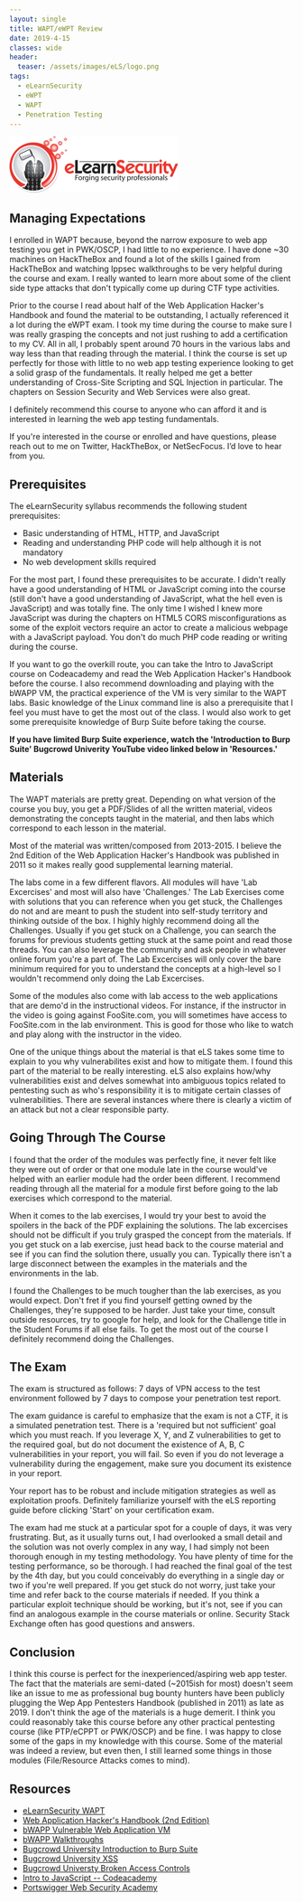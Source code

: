 ```yaml
---
layout: single
title: WAPT/eWPT Review
date: 2019-4-15
classes: wide
header:
  teaser: /assets/images/eLS/logo.png
tags:
  - eLearnSecurity
  - eWPT
  - WAPT
  - Penetration Testing
--- 
```

![](/assets/images/eLS/logo.png)

## Managing Expectations
I enrolled in WAPT because, beyond the narrow exposure to web app testing you get in PWK/OSCP, I had little to no experience. I have done ~30 machines on HackTheBox and found a lot of the skills I gained from HackTheBox and watching Ippsec walkthroughs to be very helpful during the course and exam. I really wanted to learn more about some of the client side type attacks that don't typically come up during CTF type activities. 

Prior to the course I read about half of the Web Application Hacker's Handbook and found the material to be outstanding, I actually referenced it a lot during the eWPT exam. I took my time during the course to make sure I was really grasping the concepts and not just rushing to add a certification to my CV. All in all, I probably spent around 70 hours in the various labs and way less than that reading through the material. I think the course is set up perfectly for those with little to no web app testing experience looking to get a solid grasp of the fundamentals. It really helped me get a better understanding of Cross-Site Scripting and SQL Injection in particular. The chapters on Session Security and Web Services were also great. 

I definitely recommend this course to anyone who can afford it and is interested in learning the web app testing fundamentals.   

If you're interested in the course or enrolled and have questions, please reach out to me on Twitter, HackTheBox, or NetSecFocus. I’d love to hear from you. 

## Prerequisites 
The eLearnSecurity syllabus recommends the following student prerequisites:
+	Basic understanding of HTML, HTTP, and JavaScript
+ Reading and understanding PHP code will help although it is not mandatory
+ No web development skills required

For the most part, I found these prerequisites to be accurate. I didn't really have a good understanding of HTML or JavaScript coming into the course (still don't have a good understanding of JavaScript, what the hell even is JavaScript) and was totally fine. The only time I wished I knew more JavaScript was during the chapters on HTML5 CORS misconfigurations as some of the exploit vectors require an actor to create a malicious webpage with a JavaScript payload. You don't do much PHP code reading or writing during the course. 

If you want to go the overkill route, you can take the Intro to JavaScript course on Codeacademy and read the Web Application Hacker's Handbook before the course. I also recommend downloading and playing with the bWAPP VM, the practical experience of the VM is very similar to the WAPT labs. Basic knowledge of the Linux command line is also a prerequisite that I feel you must have to get the most out of the class. I would also work to get some prerequisite knowledge of Burp Suite before taking the course.

**If you have limited Burp Suite experience, watch the 'Introduction to Burp Suite' Bugcrowd Univerity YouTube video linked below in 'Resources.'**

## Materials
The WAPT materials are pretty great. Depending on what version of the course you buy, you get a PDF/Slides of all the written material, videos demonstrating the concepts taught in the material, and then labs which correspond to each lesson in the material.

Most of the material was written/composed from 2013-2015. I believe the 2nd Edition of the Web Application Hacker's Handbook was published in 2011 so it makes really good supplemental learning material. 

The labs come in a few different flavors. All modules will have 'Lab Excercises' and most will also have 'Challenges.' The Lab Exercises come with solutions that you can reference when you get stuck, the Challenges do not and are meant to push the student into self-study territory and thinking outside of the box. I highly highly recommend doing all the Challenges. Usually if you get stuck on a Challenge, you can search the forums for previous students getting stuck at the same point and read those threads. You can also leverage the community and ask people in whatever online forum you're a part of. The Lab Excercises will only cover the bare minimum required for you to understand the concepts at a high-level so I wouldn't recommend only doing the Lab Excercises. 

Some of the modules also come with lab access to the web applications that are demo'd in the instructional videos. For instance, if the instructor in the video is going against FooSite.com, you will sometimes have access to FooSite.com in the lab environment. This is good for those who like to watch and play along with the instructor in the video. 

One of the unique things about the material is that eLS takes some time to explain to you why vulnerabilites exist and how to mitigate them. I found this part of the material to be really interesting. eLS also explains how/why vulnerabilities exist and delves somewhat into ambiguous topics related to pentesting such as who's responsibility it is to mitigate certain classes of vulnerabilities. There are several instances where there is clearly a victim of an attack but not a clear responsible party. 

## Going Through The Course
I found that the order of the modules was perfectly fine, it never felt like they were out of order or that one module late in the course would've helped with an earlier module had the order been different. I recommend reading through all the material for a module first before going to the lab exercises which correspond to the material. 

When it comes to the lab exercises, I would try your best to avoid the spoilers in the back of the PDF explaining the solutions. The lab excercises should not be difficult if you truly grasped the concept from the materials. If you get stuck on a lab exercise, just head back to the course material and see if you can find the solution there, usually you can. Typically there isn't a large disconnect between the examples in the materials and the environments in the lab. 

I found the Challenges to be much tougher than the lab exercises, as you would expect. Don't fret if you find yourself getting owned by the Challenges, they're supposed to be harder. Just take your time, consult outside resources, try to google for help, and look for the Challenge title in the Student Forums if all else fails. To get the most out of the course I definitely recommend doing the Challenges. 

## The Exam
The exam is structured as follows: 7 days of VPN access to the test environment followed by 7 days to compose your penetration test report. 

The exam guidance is careful to emphasize that the exam is not a CTF, it is a simulated penetration test. There is a 'required but not sufficient' goal which you must reach. If you leverage X, Y, and Z vulnerabilities to get to the required goal, but do not document the existence of A, B, C vulnerabilities in your report, you will fail. So even if you do not leverage a vulnerability during the engagement, make sure you document its existence in your report.

Your report has to be robust and include mitigation strategies as well as exploitation proofs. Definitely familiarize yourself with the eLS reporting guide before clicking 'Start' on your certification exam. 

The exam had me stuck at a particular spot for a couple of days, it was very frustrating. But, as it usually turns out, I had overlooked a small detail and the solution was not overly complex in any way, I had simply not been thorough enough in my testing methodology. You have plenty of time for the testing performance, so be thorough. I had reached the final goal of the test by the 4th day, but you could conceivably do everything in a single day or two if you're well prepared. If you get stuck do not worry, just take your time and refer back to the course materials if needed. If you think a particular exploit technique should be working, but it's not, see if you can find an analogous example in the course materials or online. Security Stack Exchange often has good questions and answers. 

## Conclusion
I think this course is perfect for the inexperienced/aspiring web app tester. The fact that the materials are semi-dated (~2015ish for most) doesn't seem like an issue to me as professional bug bounty hunters have been publicly plugging the Wep App Pentesters Handbook (published in 2011) as late as 2019. I don't think the age of the materials is a huge demerit. I think you could reasonably take this course before any other practical pentesting course (like PTP/eCPPT or PWK/OSCP) and be fine. I was happy to close some of the gaps in my knowledge with this course. Some of the material was indeed a review, but even then, I still learned some things in those modules (File/Resource Attacks comes to mind). 

## Resources
+ [eLearnSecurity WAPT](https://www.elearnsecurity.com/course/web_application_penetration_testing/)
+ [Web Application Hacker's Handbook (2nd Edition)](https://www.amazon.com/Web-Application-Hackers-Handbook-Exploiting/dp/1118026470)
+ [bWAPP Vulnerable Web Application VM](http://www.itsecgames.com/)
+ [bWAPP Walkthroughs](https://www.scribd.com/document/385323969/bWAPP#fullscreen&from_embed)
+ [Bugcrowd University Introduction to Burp Suite](https://www.youtube.com/watch?v=h2duGBZLEek)
+ [Bugcrowd University XSS](https://www.youtube.com/watch?v=gkMl1suyj3M)
+ [Bugcrowd Universty Broken Access Controls](https://www.youtube.com/watch?v=94-tlOCApOc)
+ [Intro to JavaScript -- Codeacademy](https://www.codecademy.com/learn/introduction-to-javascript)
+ [Portswigger Web Security Academy](https://portswigger.net/web-security)



